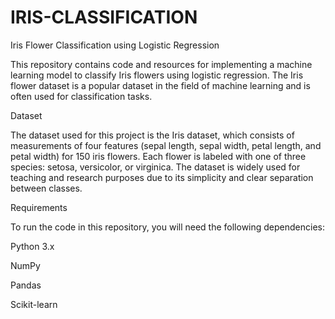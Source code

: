 # IRIS-CLASSIFICATION
Iris Flower Classification using Logistic Regression

This repository contains code and resources for implementing a machine learning model to classify Iris flowers using logistic regression. The Iris flower dataset is a popular dataset in the field of machine learning and is often used for classification tasks.

Dataset

The dataset used for this project is the Iris dataset, which consists of measurements of four features (sepal length, sepal width, petal length, and petal width) for 150 iris flowers. Each flower is labeled with one of three species: setosa, versicolor, or virginica. The dataset is widely used for teaching and research purposes due to its simplicity and clear separation between classes.

Requirements

To run the code in this repository, you will need the following dependencies:

Python 3.x

NumPy

Pandas

Scikit-learn
